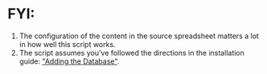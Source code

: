 # FYI:
1. The configuration of the content in the source spreadsheet matters a lot in how well this script works.
2. The script assumes you've followed the directions in the installation guide: ["Adding the Database"](../README.md).
